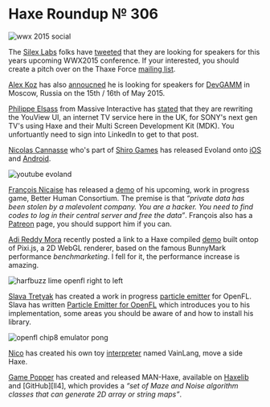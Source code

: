 [_template]: ../templates/roundup.html
[date]: / "2015-02-08 14:00:00"
[modified]: / "2015-02-08 17:40:00"
[published]: / "2015-02-08 17:40:00"
[“”]: a ""
# Haxe Roundup № 306

![wwx 2015 social](/img/305/wwx2015.png "WWX 2015 in Paris between 29th May and 1st June!")

The [Silex Labs][tw6] folks have [tweeted][l9] that they are looking for speakers 
for this years upcoming WWX2015 conference. If your interested, you should create
a pitch over on the Thaxe Force [mailing list][l10].

[Alex Koz][tw7] has also [annoucned][l11] he is looking for speakers for [DevGAMM][tw8] 
in Moscow, Russia on the 15th / 16th of May 2015.

[Philippe Elsass][tw1] from Massive Interactive has [stated][l1] that they are rewriting
the YouView UI, an internet TV service here in the UK, for SONY's next gen TV's
using Haxe and their Multi Screen Development Kit (MDK). You unfortuantly need to 
sign into LinkedIn to get to that post.

[Nicolas Cannasse][tw2] who's part of [Shiro Games][tw3] has released Evoland
onto [iOS][l2] and [Android][l3].

![youtube evoland](xjkdKB9SE1Q)

[François Nicaise][tw4] has released a [demo][l4] of his upcoming, work in progress
game, Better Human Consortium. The premise is that _“private data has been stolen 
by a malevolent company. You are a hacker. You need to find codes to log in their 
central server and free the data”_. François also has a [Patreon][l5] page, you should
support him if you can.

[Adi Reddy Mora][tw5] recently posted a link to a Haxe compiled [demo][l6] built ontop
of Pixi.js, a 2D WebGL renderer, based on the famous BunnyMark performance
_benchmarketing_. I fell for it, the performance increase is amazing.

![harfbuzz lime openfl right to left](/img/306/harfbuzz.png "Right to Left text in Lime / OpenFL looks great by @DanielUranga")

[Slava Tretyak][tw5] has created a work in progress [particle emitter][l7] for OpenFL.
Slava has written [Particle Emitter for OpenFL][l8] which introduces you to his
implementation, some areas you should be aware of and how to install his library.

![openfl chip8 emulator pong](/img/306/chip8.png "OpenFL CHIP-8 emulator trying to run Pong by @4_AM_Games")

[Nico][tw9] has created his own toy [interpreter][l12] named VainLang, move a side Haxe.

[Game Popper][tw10] has created and released MAN-Haxe, available on
[Haxelib][l13] and [GitHub][ll4], which provides a _“set of Maze and Noise 
algorithm classes that can generate 2D array or string maps”_.

[tw10]: https://twitter.com/gamepopper "@gamepopper"
[tw9]: https://twitter.com/nico_m__ "@nico_m__"
[tw8]: https://twitter.com/DevGAMM "@DevGAMM"
[tw7]: https://twitter.com/FIZZER "@FIZZER"
[tw6]: https://twitter.com/silexlabs "@silexlabs"
[tw5]: https://twitter.com/djnudnyj "@djnudnyj"
[tw4]: https://twitter.com/thinkslow_fr "@thinkslow_fr"
[tw3]: https://twitter.com/shirogames "@shirogames"
[tw2]: https://twitter.com/ncannasse "@ncannasse"
[tw1]: https://twitter.com/elsassph "@elsassph"

[l14]: https://github.com/gamepopper/MAN-Haxe "MAN-Haxe on GitHub"
[l13]: http://lib.haxe.org/p/MAN-Haxe "MAN-Haxe on HaxeLib"
[l12]: http://nicom1.github.io/interpreter/ "Nico's Haxe powered Interpreter"
[l11]: https://twitter.com/FIZZER/status/562650178365423616 "DevGAMM Haxe Speakers"
[l10]: https://groups.google.com/forum/#!forum/thaxe-force "Thaxe Force Mailing List"
[l9]: https://twitter.com/silexlabs/status/562647336619610112 "WWX2015 Haxe Conference"
[l8]: http://blog.zame-dev.org/particle-emitter-for-openfl-compatible-with-particle-designer/ "Particle Emitter for OpenFL Compatible with Particle Designer"
[l7]: http://blog.zame-dev.org/pub/particles/html5-dom/ "Particle Emitter for OpenFL"
[l6]: https://cdn.rawgit.com/adireddy/haxe-pixi/v3/samples/v3/_output/bunnymark.html "Pixi.js BunnyMark Performance Benchmark"
[l5]: https://www.patreon.com/whitetigle "François Nicaise on Patreon"
[l4]: http://hack.francoisnicaise.fr/ "Better Human Consortium"
[l3]: https://play.google.com/store/apps/details?id=air.com.shirogames.evoland12 "Evoland on the Google Play Store"
[l2]: https://itunes.apple.com/gb/app/evoland/id946477821?mt=8 "Evoland on the iTunes Store"
[l1]: https://www.linkedin.com/company/227781/comments?topic=5969076798485467136&type=U&scope=227781&stype=C&a=Sss5&goback=%2Ebzo_*1_*1_*1_*1_*1_*1_*1_*1_massive*5interactive "Haxe powers SONY's next gen YouView UI"
